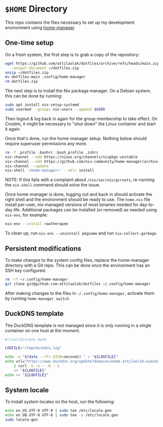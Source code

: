# `$HOME` Directory

This repo contains the files necessary to set up my development environment
using [home-manager].

[home-manager]: https://github.com/nix-community/home-manager

## One-time setup

On a fresh system, the first step is to grab a copy of the repository:

```sh
wget https://github.com/attilaolah/dotfiles/archive/refs/heads/main.zip \
  --output-document ~/dotfiles.zip
unzip ~/dotfiles.zip
mv dotfiles-main .config/home-manager
rm dotfiles.zip
```

The next step is to install the Nix package manager. On a Debian system, this
can be done by running:

```sh
sudo apt install nix-setup-systemd
sudo usermod --groups nix-users --append $USER
```

Then logout & log back in again for the group membership to take effect. On
Crostini, it might be necessary to "shut down" the Linux container and start it
again.

Once that's done, run the home-manager setup. Nothing below should require
superuser permissions any more.

```sh
rm -f .profile .bashrc .bash_profile .zshrc
nix-channel --add https://nixos.org/channels/nixpkgs-unstable
nix-channel --add https://github.com/nix-community/home-manager/archive/master.tar.gz home-manager
nix-channel --update
nix-shell '<home-manager>' --attr install
```

NOTE: If this fails with a complaint about `/nix/var/nix/gcroots`, re-running
the `nix-shell` command should solve the issue.

Once home-manager is done, logging out and back in should activate the right
shell and the environment should be ready to use. The `home.nix` file install
per-user, nix-managed versions of most binaries needed for day-to-day life.
Additional packages can be installed (or removed) as needed using `nix-env`,
for example:

```sh
nix-env --install rawtherapee
```

To clean up, run `nix-env --uninstall pkgname` and run `nix-collect-garbage`.

## Persistent modifications

To make changes to the system config files, replace the home-manager directory
with a Git repo. This can be done once the environment has an SSH key
configured.

```sh
rm -rf ~/.config/home-manager
git clone git@github.com:attilaolah/dotfiles ~/.config/home-manager
```

After making changes to the files in `~/.config/home-manager`, activate them by
running `home-manager switch`.

## DuckDNS template

The DuckDNS template is not managed since it is only running in a single
container on one host at the moment.

```sh
#!/usr/bin/env bash

LOGFILE="/tmp/duckdns.log"

echo -n "$(date --rfc-3339=seconds) " > "${LOGFILE}"
echo url="https://www.duckdns.org/update?domains=home-attilaolah-eu&token={{token}}&ip=" \
    | curl -k -o - -K - \
    >> "${LOGFILE}"
echo >> "${LOGFILE}"
```

## System locale

To install system locales on the host, run the following:

```sh
echo en_US.UTF-8 UTF-8 | sudo tee /etc/locale.gen
echo en_GB.UTF-8 UTF-8 | sudo tee -a /etc/locale.gen
sudo locale-gen
```
